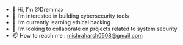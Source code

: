 - 👋 Hi, I’m @Dreminax
- 👀 I’m interested in building cybersecurity tools
- 🌱 I’m currently learning ethical hacking
- 💞️ I’m looking to collaborate on projects related to system security
- 📫 How to reach me : mishraharsh0508@gmail.com


<!---
Dreminax/Dreminax is a ✨ special ✨ repository because its `README.md` (this file) appears on your GitHub profile.
You can click the Preview link to take a look at your changes.
--->

